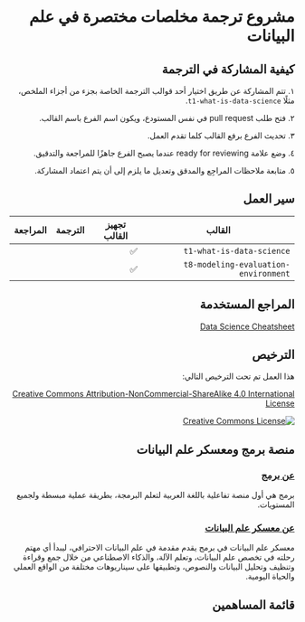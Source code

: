 <span dir="rtl" align="right">

# مشروع ترجمة مخلصات مختصرة في علم البيانات

</span>


<span dir="rtl" align="right">

## كيفية المشاركة في الترجمة
١. تتم المشاركة عن طريق اختيار أحد قوالب الترجمة الخاصة بجزء من أجزاء الملخص، مثلًا `t1-what-is-data-science`.

٢. فتح طلب pull request في نفس المستودع، ويكون اسم الفرع باسم القالب.

٣. تحديث الفرع برفع القالب كلما تقدم العمل.

٤. وضع علامة ready for reviewing عندما يصبح الفرع جاهزًا للمراجعة والتدقيق.

٥. متابعة ملاحظات المراجِع والمدقق وتعديل ما يلزم إلى أن يتم اعتماد المشاركة.


</span>

<span dir="rtl" align="right">

## سير العمل

| القالب | تجهيز القالب | الترجمة | المراجعة |
| --- | --- | --- | --- |
| `t1-what-is-data-science` | ✅|  |  |
| `t8-modeling-evaluation-environment` | ✅|  |  |

</span>


<span dir="rtl" align="right">

## المراجع المستخدمة

<a href="https://github.com/ml874/Data-Science-Cheatsheet">Data Science Cheatsheet</a>

</span>

</span>


<span dir="rtl" align="right">

## الترخيص
هذا العمل تم تحت الترخيص التالي:

<a rel="license" href="http://creativecommons.org/licenses/by-nc-sa/4.0/">Creative Commons Attribution-NonCommercial-ShareAlike 4.0 International License</a>
<a rel="license" href="http://creativecommons.org/licenses/by-nc-sa/4.0/">

<img alt="Creative Commons License" style="border-width:0" src="https://i.creativecommons.org/l/by-nc-sa/4.0/88x31.png" /></a><br/>

</span>


<span dir="rtl" align="right">

## منصة برمج ومعسكر علم البيانات

### <a href="https://www.barmej.com">عن برمج</a>

برمج هي أول منصة تفاعلية باللغة العربية لتعلم البرمجة، بطريقة عملية مبسطة ولجميع المستويات.

### <a href="https://www.barmej.com/degree/data-science">عن معسكر علم البيانات</a>
معسكر علم البيانات في برمج يقدم مقدمة في علم البيانات الاحترافي، ليبدأ أي مهتم رحلته في تخصص علم البيانات، وتعلم الآلة، والذكاء الاصطناعي من خلال جمع وقراءة وتنظيف وتحليل البيانات والنصوص، وتطبيقها على سيناريوهات مختلفة من الواقع العملي والحياة اليومية.

</span>

<span dir="rtl" align="right">

## قائمة المساهمين

</span>

